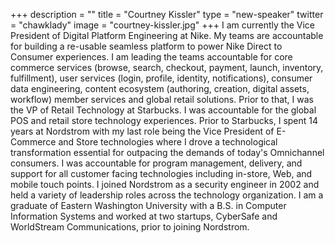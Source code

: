 +++
description = ""
title = "Courtney Kissler"
type = "new-speaker"
twitter = "chawklady"
image = "courtney-kissler.jpg"
+++
I am currently the Vice President of Digital Platform Engineering at Nike. My teams are accountable for building a re-usable seamless platform to power Nike Direct to Consumer experiences. I am leading the teams accountable for core commerce services (browse, search, checkout, payment, launch, inventory, fulfillment), user services (login, profile, identity, notifications), consumer data engineering, content ecosystem (authoring, creation, digital assets, workflow) member services and global retail solutions. Prior to that, I was the VP of Retail Technology at Starbucks. I was accountable for the global POS and retail store technology experiences. Prior to Starbucks, I spent 14 years at Nordstrom with my last role being the Vice President of E-Commerce and Store technologies where I drove a technological transformation essential for outpacing the demands of today's Omnichannel consumers. I was accountable for program management, delivery, and support for all customer facing technologies including in-store, Web, and mobile touch points. I joined Nordstrom as a security engineer in 2002 and held a variety of leadership roles across the technology organization. I am a graduate of Eastern Washington University with a B.S. in Computer Information Systems and worked at two startups, CyberSafe and WorldStream Communications, prior to joining Nordstrom.